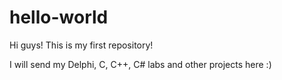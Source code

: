 # hello-world
Hi guys! This is my first repository!

I will send my Delphi, C, C++, C# labs and other projects here :)
